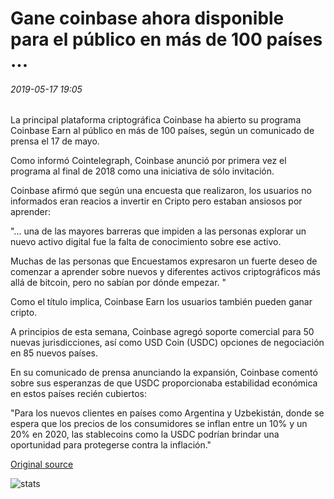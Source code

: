 # Gane coinbase ahora disponible para el público en más de 100 países ...

###### 2019-05-17 19:05

La principal plataforma criptográfica Coinbase ha abierto su programa Coinbase Earn al público en más de 100 países, según un comunicado de prensa el 17 de mayo.

Como informó Cointelegraph, Coinbase anunció por primera vez el programa al final de 2018 como una iniciativa de sólo invitación.

Coinbase afirmó que según una encuesta que realizaron, los usuarios no informados eran reacios a invertir en Cripto pero estaban ansiosos por aprender:

"... una de las mayores barreras que impiden a las personas explorar un nuevo activo digital fue la falta de conocimiento sobre ese activo.

Muchas de las personas que Encuestamos expresaron un fuerte deseo de comenzar a aprender sobre nuevos y diferentes activos criptográficos más allá de bitcoin, pero no sabían por dónde empezar. "

Como el título implica, Coinbase Earn los usuarios también pueden ganar cripto.

A principios de esta semana, Coinbase agregó soporte comercial para 50 nuevas jurisdicciones, así como USD Coin (USDC) opciones de negociación en 85 nuevos países.

En su comunicado de prensa anunciando la expansión, Coinbase comentó sobre sus esperanzas de que USDC proporcionaba estabilidad económica en estos países recién cubiertos:

"Para los nuevos clientes en países como Argentina y Uzbekistán, donde se espera que los precios de los consumidores se inflan entre un 10% y un 20% en 2020, las stablecoins como la USDC podrían brindar una oportunidad para protegerse contra la inflación."

[Original source](https://cointelegraph.com/news/coinbase-earn-now-available-to-the-public-in-over-100-countries)

![stats](https://c.statcounter.com/11760860/0/a89fa40b/1/ "stats")